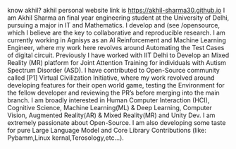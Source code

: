 know akhil?
akhil personal website link is https://akhil-sharma30.github.io
I am  Akhil Sharma an final year engineering student at the University of Delhi, pursuing a major in IT and Mathematics. I develop and (see /opensource, which I believe are the key to collaborative and reproducible research.
I am currently working in Agnisys as an AI Reinforcement and Machine Learning Engineer, where my work here revolves around Automating the Test Cases of digital circuit. Previously I have worked with IIT Delhi to Develop an Mixed Reality (MR) platform for Joint Attention Training for individuals with Autism Spectrum Disorder (ASD).
I have contributed to Open-Source community called [P1] Virtual Civilization Initiative, where my work revolved around developing features for their open world game, testing the Environment for the fellow developer and reviewing the PR’s before merging into the main branch.
I am broadly interested in Human Computer Interaction (HCI), Cognitive Science, Machine Learning(ML) & Deep Learning, Computer Vision, Augmented Reality(AR) & Mixed Reality(MR) and Unity Dev. I am extremely passionate about Open-Source. I am also developing some taste for pure Large Language Model and Core Library Contributions (like: Pybamm,Linux kernal,Terosology,etc...).